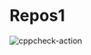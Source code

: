 # Repos1
![cppcheck-action](https://github.com/99002599/Repos1/workflows/cppcheck-action/badge.svg)
